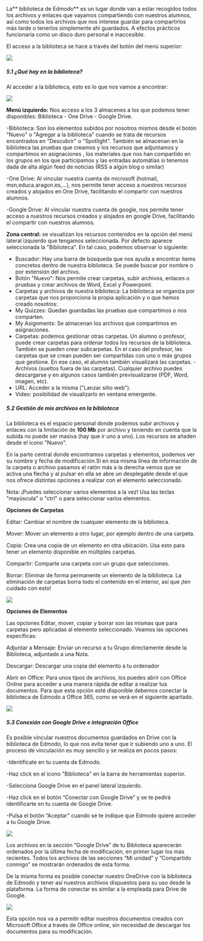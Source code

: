 La** biblioteca de Edmodo** es un lugar donde van a estar recogidos todos los archivos y enlaces que vayamos compartiendo con nuestros alumnos, así como todos los archivos que nos interese guardar para compartirlos más tarde o tenerlos simplemente ahí guardados. A efectos prácticos funcionaría como un disco duro personal e inaccesible.

El acceso a la biblioteca se hace a través del botón del menú superior:

![](biblioteca.jpg)

##### 5.1 ¿Qué hay en la biblioteca?

Al acceder a la biblioteca, esto es lo que nos vamos a encontrar:

![](biblioteca2.jpg)

**Menú izquierdo:** Nos acceso a los 3 almacenes a los que podemos tener disponibles: Biblioteca - One Drive - Google Drive.

-Biblioteca: Son los elementos subidos por nosotros mismos desde el botón "Nuevo"  o "Agregar a la biblioteca" cuando se trata de recursos encontrados en "Descubrir" o "Spotlight". También se almacenan en la biblioteca las pruebas que creamos y los recursos que adjuntamos y compartimos en asignaciones , los materiales que nos han compartido en los grupos en los que participamos y las entradas automátias si tenemos dada de alta algún feed de noticias \(RSS a algún blog o similar\)

-One Drive: Al vincular nuestra cuenta de microsoft \(hotmail, msn,educa.aragon.es,...\), nos permite tener acceso a nuestros recursos creados y alojados en One Drive, facilitando el compartir con nuestros alumnos.

-Google Drive: Al vincular nuestra cuenta de google, nos permite tener acceso a nuestros recursos creados y alojados en google Drive, facilitando el compartir con nuestros alumnos.


**Zona central:** se visualizan los recursos contenidos en la opción del menú lateral izquierdo que tengamos seleccionada.
Por defecto aparece seleccionada la "Biblioteca". En tal caso, podemos observar lo siguiente:

- Buscador: Hay una barra de búsqueda que nos ayuda a encontrar items concretos dentro de nuestra biblioteca. Se puede buscar por nombre o por extensión del archivo.
- Botón "Nuevo": Nos permite crear carpetas, subir archivos, enlaces o pruebas y crear archivos de Word, Excel y Powerpoint.
- Carpetas y archivos de nuestra biblioteca: La biblioteca se organiza por carpetas que nos proporciona la propia aplicación y o que hemos creado nosotros:
- My Quizzes: Quedan guardadas las pruebas que compartimos o nos comparten.
- My Asignments: Se almacenan los archivos que compartimos en asignaciones.
- Carpetas: podemos gestionar otras carpetas. Un alumno o profesor, puede crear carpetas para ordenar todos los recursos de la biblioteca. También se pueden crear subcarpetas. En el caso del profesor, las carpetas que se crean pueden ser compartidas con uno o más grupos que gestione. En ese caso, el alumno también visualizará las carpetas.
-Archivos (sueltos fuera de las carpetas). Cualquier archivo puedes descargarse y en algunos casos también previsualizarse \(PDF, Word, imagen, etc\).
- URL: Acceder a la misma \("Lanzar sitio web"\).
- Video: posibilidad de visualizarlo en ventana emergente.


##### 5.2 Gestión de mis archivos en la biblioteca

La biblioteca es el espacio personal donde podemos subir archivos y enlaces con la limitación de **100 Mb** por archivo y teniendo en cuenta que la subida no puede ser masiva \(hay que ir uno a uno\). Los recursos se añaden desde el icono "Nuevo".

En la parte central donde encontramos carpetas y elementos, podemos ver su nombre y fecha de modificación.Si en esa misma línea de información de la carpeta o archivo pasamos el ratón más a la derecha vemos que se activa una flecha y al pulsar en ella se abre un desplegable desde el que nos ofrece distintas opciones a realizar con el elemento seleccionado.

Nota: ¡Puedes seleccionar varios elementos a la vez! Usa las teclas "mayúscula" o "ctrl" o para seleccionar varios elementos.

**Opciones de Carpetas**

Editar: Cambiar el nombre de cualquier elemento de la biblioteca.

Mover: Mover un elemento a otro lugar, por ejemplo dentro de una carpeta.

Copia: Crea una copia de un elemento en otra ubicación. Usa esto para tener un elemento disponible en múltiples carpetas.

Compartir: Comparte una carpeta con un grupo que selecciones.

Borrar: Eliminar de forma permanente un elemento de la biblioteca. La eliminación de carpetas borra todo el contenido en el interior, así que ¡ten cuidado con esto!

![](carpeta.jpg)

**Opciones de Elementos**

Las opciones Editar, mover, copiar y borrar son las mismas que para carpetas pero aplicadas al elemento seleccionado. Veamos las opciones específicas:

Adjuntar a Mensaje: Enviar un recurso a tu Grupo directamente desde la Biblioteca, adjuntado a una Nota.

Descargar: Descargar una copia del elemento a tu ordenador

Abrir en Office: Para unos tipos de archivos, los puedes abrir con Office Online para acceder a una manera rápida de editar a realizar tus documentos. Para que esta opción esté disponible debemos conectar la biblioteca de Edmodo a Office 365, como se verá en el siguiente apartado.

![](archivo.jpg)

##### 5.3 Conexión con Google Drive e integración Office

Es posible vincular nuestros documentos guardados en Drive con la biblioteca de Edmodo, lo que nos evita tener que ir subiendo uno a uno. El proceso de vinculación es muy sencillo y se realiza en pocos pasos:

-Identifícate en tu cuenta de Edmodo.

-Haz click en el icono "Biblioteca" en la barra de herramientas superior.

-Selecciona Google Drive en el panel lateral izquierdo.

-Haz click en el botón “Conectar con Google Drive” y se te pedirá identificarte en tu cuenta de Google Drive.

-Pulsa el botón “Aceptar” cuando se te indique que Edmodo quiere acceder a tu Google Drive.

![](https://raw.githubusercontent.com/catedu/curso_de_edmodo/master/assets/import21.png)

Los archivos en la sección “Google Drive” de tu Biblioteca aparecerán ordenados por la última fecha de modificación, en primer lugar los más recientes. Todos los archivos de las secciones “Mi unidad” y “Compartido conmigo” se mostrarán ordenados de esta forma.

De la misma forma es posible conectar nuestro OneDrive con la biblioteca de Edmodo y tener así nuestros archivos dispuestos para su uso desde la plataforma. La forma de conectar es similar a la empleada para Drive de Google.

![](https://raw.githubusercontent.com/catedu/curso_de_edmodo/master/assets/import22.png)

Esta opción nos va a permitir editar nuestros documentos creados con Microsoft Office a través de Office online, sin necesidad de descargar los documentos para su modificación.

